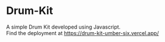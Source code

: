 # Drum-Kit
A simple Drum Kit developed using Javascript.
<br>
Find the deployment at https://drum-kit-umber-six.vercel.app/
